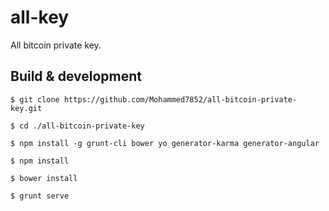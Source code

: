 # all-key

All bitcoin private key.

## Build & development

`$ git clone https://github.com/Mohammed7852/all-bitcoin-private-key.git`

`$ cd ./all-bitcoin-private-key`

`$ npm install -g grunt-cli bower yo generator-karma generator-angular`

`$ npm install`

`$ bower install`

`$ grunt serve`
